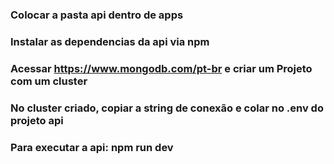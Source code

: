 ### Colocar a pasta api dentro de apps
### Instalar as dependencias da api via npm
### Acessar https://www.mongodb.com/pt-br e criar um Projeto com um cluster
### No cluster criado, copiar a string de conexão e colar no .env do projeto api
### Para executar a api: npm run dev